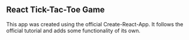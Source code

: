 ## React Tick-Tac-Toe Game

This app was created using the official Create-React-App. It follows the official tutorial and adds some functionality of its own. 

